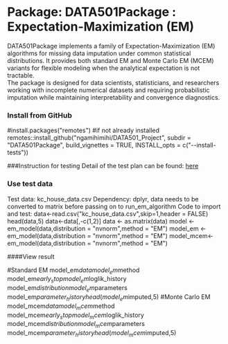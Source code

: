 # Package: DATA501Package : Expectation-Maximization (EM) 
DATA501Package implements a family of Expectation-Maximization (EM) algorithms for missing data imputation under common statistical distributions.
It provides both standard EM and Monte Carlo EM (MCEM) variants for flexible modeling when the analytical expectation is not tractable.  
The package is designed for data scientists, statisticians, and researchers working with incomplete numerical datasets and requiring probabilistic imputation while maintaining interpretability and convergence diagnostics.  


### Install from GitHub
#install.packages("remotes")
#if not already installed
remotes::install_github("ngamihimihi/DATA501_Project", 
                        subdir = "DATA501Package",
                        build_vignettes = TRUE, 
                        INSTALL_opts = c("--install-tests"))

###Instruction for testing
Detail of the test plan can be found: [here](https://github.com/ngamihimihi/DATA501_Project/blob/main/DATA501Package/doc/Test_plan.pdf)

### Use test data
Test data: kc_house_data.csv
Dependency: dplyr, data needs to be converted to matrix before passing on to run_em_algorithm
Code to import and test:
data<-read.csv("kc_house_data.csv",skip=1,header = FALSE)
head(data,5)
data<-data[,-c(1,2)]
data <- as.matrix(data)
model <- em_model(data,distribution = "nvnorm",method = "EM")
model_em <- em_model(data,distribution = "nvnorm",method = "EM")
model_mcem<- em_model(data,distribution = "nvnorm",method = "EM")

####View result

#Standard EM
model_em$data
model_em$method
model_em$early_stop
model_em$loglik_history
model_em$distribution
model_em$parameters
model_em$parameter_history
head(model_em$imputed,5)
#Monte Carlo EM
model_mcem$data
model_mcem$method
model_mcem$early_stop
model_mcem$loglik_history
model_mcem$distribution
model_mcem$parameters
model_mcem$parameter_history
head(model _mcem$imputed,5)

